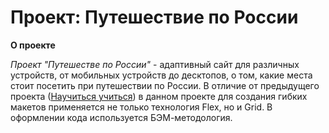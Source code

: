 # Проект: Путешествие по России

**О проекте**

*Проект "Путешестве по России"* - адаптивный сайт для различных устройств, от мобильных устройств до десктопов, о том, какие места стоит посетить при путешествии по России. 
В отличие от предыдущего проекта ([Научиться учиться](https://github.com/esendoss/how-to-learn)) в данном проекте для создания гибких макетов применяется не только технология Flex, но и Grid.
В оформлении кода используется БЭМ-методология.
